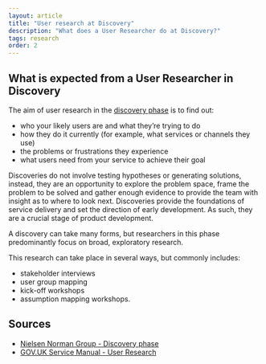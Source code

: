 ```yaml
---
layout: article
title: "User research at Discovery"
description: "What does a User Researcher do at Discovery?"
tags: research
order: 2
---
```


## What is expected from a User Researcher in Discovery

The aim of user research in the [discovery phase](https://www.gov.uk/service-manual/agile-delivery/how-the-discovery-phase-works) is to find out:

- who your likely users are and what they’re trying to do
- how they do it currently (for example, what services or channels they use)
- the problems or frustrations they experience
- what users need from your service to achieve their goal

Discoveries do not involve testing hypotheses or generating solutions, instead, they are an opportunity to explore the problem space, frame the problem to be solved and gather enough evidence to provide the team with insight as to where to look next. Discoveries provide the foundations of service delivery and set the direction of early development. As such, they are a crucial stage of product development.

A discovery can take many forms, but researchers in this phase predominantly focus on broad, exploratory research.

This research can take place in several ways, but commonly includes:

- stakeholder interviews
- user group mapping
- kick-off workshops
- assumption mapping workshops.

## Sources

- [Nielsen Norman Group - Discovery phase](https://www.nngroup.com/articles/discovery-phase/)
- [GOV.UK Service Manual - User Research](https://www.gov.uk/service-manual/user-research )